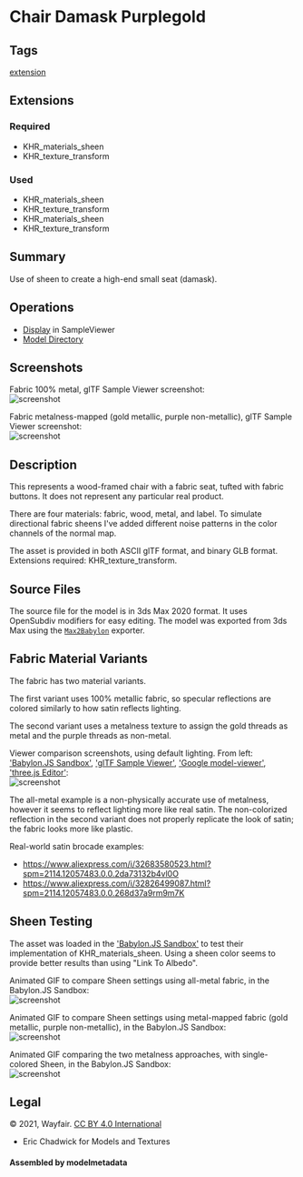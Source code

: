 # Chair Damask Purplegold

## Tags

[extension](../../Models-extension.md)

## Extensions

### Required

* KHR_materials_sheen
* KHR_texture_transform

### Used

* KHR_materials_sheen
* KHR_texture_transform
* KHR_materials_sheen
* KHR_texture_transform

## Summary

Use of sheen to create a high-end small seat (damask).

## Operations

* [Display](https://github.khronos.org/glTF-Sample-Viewer-Release/?model=https://raw.GithubUserContent.com/KhronosGroup/glTF-Sample-Assets/main/./Models/ChairDamaskPurplegold/glTF/ChairDamaskPurplegold.gltf) in SampleViewer
* [Model Directory](./)

## Screenshots

Fabric 100% metal, glTF Sample Viewer screenshot:  
![screenshot](screenshots/all-metal-fabric_gltf-sample-viewer.jpg)

Fabric metalness-mapped (gold metallic, purple non-metallic), glTF Sample Viewer screenshot:  
![screenshot](screenshots/metal-mapped-fabric_gltf-sample-viewer.jpg)

## Description

This represents a wood-framed chair with a fabric seat, tufted with fabric buttons. It does not represent any particular real product. 

There are four materials: fabric, wood, metal, and label. To simulate directional fabric sheens I've added different noise patterns in the color channels of the normal map. 

The asset is provided in both ASCII glTF format, and binary GLB format. Extensions required: KHR_texture_transform. 

## Source Files

The source file for the model is in 3ds Max 2020 format. It uses OpenSubdiv modifiers for easy editing. The model was exported from 3ds Max using the [`Max2Babylon`](https://github.com/BabylonJS/Exporters/tree/master/3ds%20Max) exporter.

## Fabric Material Variants

The fabric has two material variants. 

The first variant uses 100% metallic fabric, so specular reflections are colored similarly to how satin reflects lighting. 

The second variant uses a metalness texture to assign the gold threads as metal and the purple threads as non-metal. 

Viewer comparison screenshots, using default lighting. From left: ['Babylon.JS Sandbox'](https://sandbox.babylonjs.com/), ['glTF Sample Viewer'](http://gltf.ux3d.io/), ['Google model-viewer'](https://modelviewer.dev/examples/tester.html), ['three.js Editor'](https://threejs.org/editor/):  
![screenshot](screenshots/contact-sheet.jpg)

The all-metal example is a non-physically accurate use of metalness, however it seems to reflect lighting more like real satin. The non-colorized reflection in the second variant does not properly replicate the look of satin; the fabric looks more like plastic.

Real-world satin brocade examples:
* https://www.aliexpress.com/i/32683580523.html?spm=2114.12057483.0.0.2da73132b4vl0O
* https://www.aliexpress.com/i/32826499087.html?spm=2114.12057483.0.0.268d37a9rm9m7K

## Sheen Testing

The asset was loaded in the ['Babylon.JS Sandbox'](https://sandbox.babylonjs.com/) to test their implementation of KHR_materials_sheen. Using a sheen color seems to provide better results than using "Link To Albedo".

Animated GIF to compare Sheen settings using all-metal fabric, in the Babylon.JS Sandbox:  
![screenshot](screenshots/sheen-testing_all-metal-fabric_babylon-js-sandbox.gif)

Animated GIF to compare Sheen settings using metal-mapped fabric (gold metallic, purple non-metallic), in the Babylon.JS Sandbox:  
![screenshot](screenshots/sheen-testing_metal-mapped-fabric_babylon-js-sandbox.gif)

Animated GIF comparing the two metalness approaches, with single-colored Sheen, in the Babylon.JS Sandbox:  
![screenshot](screenshots/sheen-testing_metals-compared_babylon-js-sandbox.gif)


## Legal

&copy; 2021, Wayfair. [CC BY 4.0 International](https://creativecommons.org/licenses/by/4.0/legalcode)

 - Eric Chadwick for Models and Textures

#### Assembled by modelmetadata